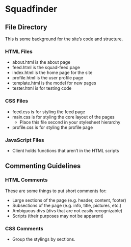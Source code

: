 # Squadfinder

## File Directory
This is some background for the site’s code and structure.

### HTML Files
* about.html is the about page
* feed.html is the squad-feed page
* index.html is the home page for the site
* profile.html is the user profile page
* template.html is the model for new pages
* tester.html is for testing code

### CSS Files
* feed.css is for styling the feed page
* main.css is for styling the core layout of the pages
  * Place this file second in your stylesheet hierarchy
* profile.css is for styling the profile page

### JavaScript Files
* Client holds functions that aren’t in the HTML scripts

## Commenting Guidelines
### HTML Comments
  These are some things to put short comments for:
* Large sections of the page (e.g. header, content, footer)
* Subsections of the page (e.g. info, title, pictures, etc.)
* Ambiguous divs (divs that are not easily recognizable)
* Scripts (their purposes may not be apparent)

### CSS Comments
* Group the stylings by sections.